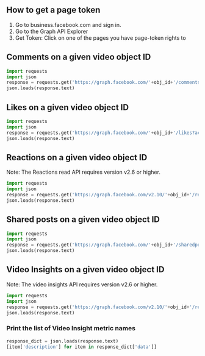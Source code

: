 

## How to get a page token
1. Go to business.facebook.com and sign in.
2. Go to the Graph API Explorer
3. Get Token: Click on one of the pages you have page-token rights to

## Comments on a given video object ID
```python
import requests
import json
response = requests.get('https://graph.facebook.com/'+obj_id+'/comments?access_token='+token)
json.loads(response.text)
```

## Likes on a given video object ID
```python
import requests
import json
response = requests.get('https://graph.facebook.com/'+obj_id+'/likes?access_token='+token)
json.loads(response.text)
```

## Reactions on a given video object ID
Note: The Reactions read API requires version v2.6 or higher.
```python
import requests
import json
response = requests.get('https://graph.facebook.com/v2.10/'+obj_id+'/reactions?access_token='+token)
json.loads(response.text)
```

## Shared posts on a given video object ID
```python
import requests
import json
response = requests.get('https://graph.facebook.com/'+obj_id+'/sharedposts?access_token='+token)
json.loads(response.text)
```

## Video Insights on a given video object ID
Note: The video insights API requires version v2.6 or higher.
```python
import requests
import json
response = requests.get('https://graph.facebook.com/v2.10/'+obj_id+'/reactions?access_token='+token)
json.loads(response.text)
```

### Print the list of Video Insight metric names
```python
response_dict = json.loads(response.text)
[item['description'] for item in response_dict['data']]
```




